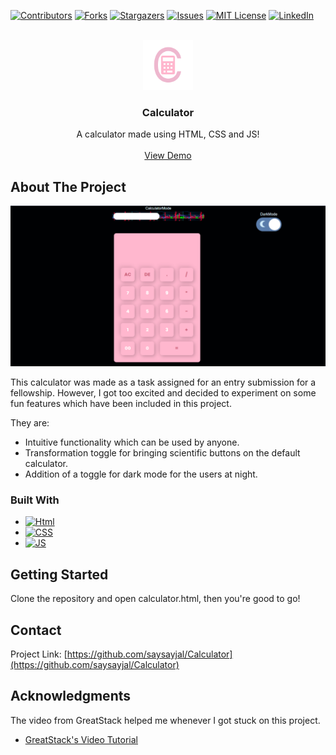 
<!-- PROJECT SHIELDS -->
[![Contributors][contributors-shield]][contributors-url]
[![Forks][forks-shield]][forks-url]
[![Stargazers][stars-shield]][stars-url]
[![Issues][issues-shield]][issues-url]
[![MIT License][license-shield]][license-url]
[![LinkedIn][linkedin-shield]][linkedin-url]



<!-- PROJECT LOGO -->
<br />
<div align="center">
  <a href="https://github.com/saysayjal/Calculator">
    <img src="Images/logo.png" alt="Logo" width="80" height="80">
  </a>

  <h3 align="center">Calculator</h3>

  <p align="center">
    A calculator made using HTML, CSS and JS!
    <br />
    <br />
    <a href="https://github.com/saysayjal/Calculator">View Demo</a>
  </p>
</div>




<!-- ABOUT THE PROJECT -->
## About The Project

[![Product Name Screen Shot][product-screenshot]](https://github.com/saysayjal/Calculator)

This calculator was made as a task assigned for an entry submission for a fellowship. However, I got too excited and decided to experiment on some fun features which have been included in this project.

They are:
* Intuitive functionality which can be used by anyone.
* Transformation toggle for bringing scientific buttons on the default calculator.
* Addition of a toggle for dark mode for the users at night.



### Built With

* [![Html][Html]][Html-url]
* [![CSS][CSS]][CSS-url]
* [![JS][JS]][JS-url]


<!-- GETTING STARTED -->
## Getting Started

Clone the repository and open calculator.html, then you're good to go!

<!-- CONTACT -->
## Contact

Project Link: [https://github.com/saysayjal/Calculator](https://github.com/saysayjal/Calculator)




<!-- ACKNOWLEDGMENTS -->
## Acknowledgments

The video from GreatStack helped me whenever I got stuck on this project.

* [GreatStack's Video Tutorial](https://www.youtube.com/watch?v=cGgLHJGyS34)



<!-- MARKDOWN LINKS & IMAGES -->
<!-- https://www.markdownguide.org/basic-syntax/#reference-style-links -->
[contributors-shield]: https://img.shields.io/github/contributors/saysayjal/Calculator
[contributors-url]: https://github.com/saysayjal/Calculator/graphs/contributors
[forks-shield]: https://img.shields.io/github/forks/saysayjal/Calculator
[forks-url]: https://github.com/saysayjal/Calculator/network/members
[stars-shield]: https://img.shields.io/github/stars/saysayjal/Calculator
[stars-url]: https://github.com/saysayjal/Calculator/stargazers
[issues-shield]: https://img.shields.io/github/issues/saysayjal/Calculator
[issues-url]: https://github.com/saysayjal/Calculator/issues
[license-shield]: https://img.shields.io/badge/license-MIT-blue
[license-url]: https://github.com/saysayjal/Calculator/blob/master/LICENSE.txt
[linkedin-shield]: https://img.shields.io/badge/-LinkedIn-black.svg?style=for-the-badge&logo=linkedin&colorB=555
[linkedin-url]: https://www.linkedin.com/in/saysayjal/
[product-screenshot]: Images/screenshot.png
[Html]: https://img.shields.io/badge/html5-%23E34F26.svg?style=for-the-badge&logo=html5&logoColor=white
[Html-url]: https://html.spec.whatwg.org/
[CSS]: https://img.shields.io/badge/css3-%231572B6.svg?style=for-the-badge&logo=css3&logoColor=white
[CSS-url]: https://www.w3.org/
[JS]: https://img.shields.io/badge/javascript-%23323330.svg?style=for-the-badge&logo=javascript&logoColor=%23F7DF1E
[JS-url]: https://www.ecma-international.org/